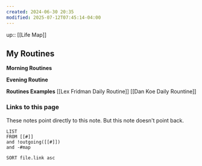 ```yaml
---
created: 2024-06-30 20:35
modified: 2025-07-12T07:45:14-04:00
---
```

up:: [[Life Map]]
## My Routines

**Morning Routines**

**Evening Routine**


**Routines Examples**
[[Lex Fridman Daily Routine]]
[[Dan Koe Daily Rountine]]

### Links to this page
These notes point directly to this note. But this note doesn't point back.
```dataview
LIST
FROM [[#]]
and !outgoing([[#]])
and -#map

SORT file.link asc
```
